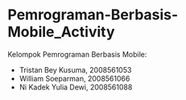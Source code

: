 # Pemrograman-Berbasis-Mobile_Activity

Kelompok Pemrograman Berbasis Mobile:
- Tristan Bey Kusuma, 2008561053
- William Soeparman, 2008561066
- Ni Kadek Yulia Dewi, 2008561088
